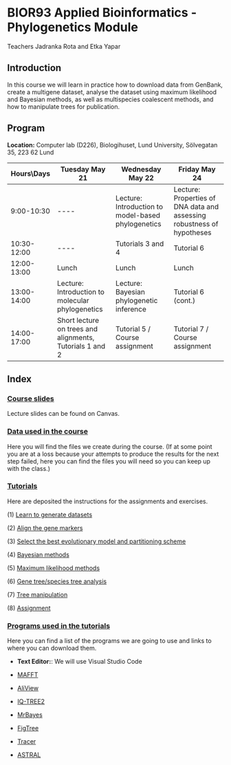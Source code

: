 
# **BIOR93 Applied Bioinformatics - Phylogenetics Module**

Teachers Jadranka Rota and Etka Yapar

## **Introduction**

In this course we will learn in practice how to download data from GenBank, create a multigene dataset, analyse the dataset using maximum likelihood and Bayesian methods, as well as multispecies coalescent methods, and how to manipulate trees for publication.

## **Program**

**Location:** Computer lab (D226), Biologihuset, Lund University, Sölvegatan 35, 223 62 Lund


| Hours\Days  | Tuesday May 21                                           | Wednesday May 22                                   | Friday May 24                                                          |
|-------------|----------------------------------------------------------|----------------------------------------------------|------------------------------------------------------------------------|
| 9:00-10:30  | ----                                                     | Lecture: Introduction to model-based phylogenetics | Lecture: Properties of DNA data and assessing robustness of hypotheses |
| 10:30-12:00 | ----                                                     | Tutorials 3 and 4                                  | Tutorial 6                                                             |
| 12:00-13:00 | Lunch                                                    | Lunch                                              | Lunch                                                                  |
| 13:00-14:00 | Lecture: Introduction to molecular phylogenetics         | Lecture: Bayesian phylogenetic inference           | Tutorial 6 (cont.)                                                     |
| 14:00-17:00 | Short lecture on trees and alignments, Tutorials 1 and 2 | Tutorial 5 / Course assignment                     | Tutorial 7 / Course assignment                                         |





## **Index**

### [Course slides](./Lectures/)

Lecture slides can be found on Canvas.


### [Data used in the course](./Data/)

Here you will find the files we create during the course. (If at some point you are at a loss because your attempts to produce the results for the next step failed, here you can find the files you will need so you can keep up with the class.)


### [Tutorials](./Tutorials/)

Here are deposited the instructions for the assignments and exercises.


 (1) [Learn to generate datasets](./Tutorials/DatasetManipulation/)
	
 (2) [Align the gene markers](./Tutorials/Alignments/)
 
 (3) [Select the best evolutionary model and partitioning scheme](./Tutorials/ModelSelection/)
 
 (4) [Bayesian methods](./Tutorials/BayesianInference/)

 (5) [Maximum likelihood methods](./Tutorials/MaximumLikelihood/)
 
 (6) [Gene tree/species tree analysis](./Tutorials/ASTRAL/)
 
 (7) [Tree manipulation](./Tutorials/TreeManipulation/)
 
 (8) [Assignment](./Tutorials/Assignment)
 


### [Programs used in the tutorials](./Software/)

Here you can find a list of the programs we are going to use and links to where you can download them.
 
 * **Text Editor:**: We will use Visual Studio Code

 * [MAFFT](https://mafft.cbrc.jp/alignment/software/)

 * [AliView](http://www.ormbunkar.se/aliview/downloads/)

 * [IQ-TREE2](http://www.iqtree.org/)
 
 * [MrBayes](http://nbisweden.github.io/MrBayes/)
	
 * [FigTree](http://tree.bio.ed.ac.uk/software/figtree/)

 * [Tracer](https://github.com/beast-dev/tracer/releases/tag/v1.7.1)
 
 * [ASTRAL](https://github.com/smirarab/ASTRAL)


